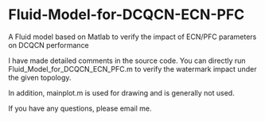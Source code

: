 # Fluid-Model-for-DCQCN-ECN-PFC

A Fluid model based on Matlab to verify the impact of ECN/PFC parameters on DCQCN performance

I have made detailed comments in the source code. You can directly run Fluid_Model_for_DCQCN_ECN_PFC.m to verify the watermark impact under the given topology.

In addition, mainplot.m is used for drawing and is generally not used.

If you have any questions, please email me.
